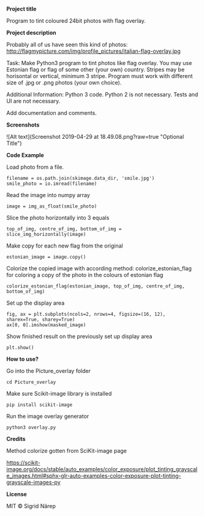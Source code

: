 **Project title**

Program to tint coloured 24bit photos with flag overlay.

**Project description**

Probably all of us have seen this kind of photos:
http://flagmypicture.com/img/profile_pictures/italian-flag-overlay.jpg

Task: Make Python3 program to tint photos like flag overlay.
You may use Estonian flag or flag of some other (your own) country. Stripes may be horisontal or vertical, minimum 3 stripe.
Program must work with different size of .jpg or .png photos (your own choice).

Additional Information:
Python 3 code.
Python 2 is not necessary. Tests and UI are not necessary.

Add documentation and comments.

**Screenshots**

![Alt text](Screenshot 2019-04-29 at 18.49.08.png?raw=true "Optional Title")



**Code Example**

Load photo from a file.
```angular2
filename = os.path.join(skimage.data_dir, 'smile.jpg')
smile_photo = io.imread(filename)
```

Read the image into numpy array
```angular2
image = img_as_float(smile_photo)
```

Slice the photo horizontally into 3 equals
```angular2
top_of_img, centre_of_img, bottom_of_img = slice_img_horizontally(image)
```

Make copy for each new flag from the original
```
estonian_image = image.copy()
```

Colorize the copied image with according method:
colorize_estonian_flag for coloring a copy of the photo in the colours of estonian flag
```angular2
colorize_estonian_flag(estonian_image, top_of_img, centre_of_img, bottom_of_img)
```

Set up the display area
```angular2
fig, ax = plt.subplots(ncols=2, nrows=4, figsize=(16, 12), sharex=True, sharey=True)
ax[0, 0].imshow(masked_image)
```

Show finished result on the previously set up display area
```
plt.show()
```


**How to use?**

Go into the Picture_overlay folder
```angular2
cd Picture_overlay
```

Make sure Scikit-image library is installed
```angular2
pip install scikit-image
```

Run the image overlay generator
```angular2
python3 overlay.py
```


**Credits**

Method colorize gotten from SciKit-image page

https://scikit-image.org/docs/stable/auto_examples/color_exposure/plot_tinting_grayscale_images.html#sphx-glr-auto-examples-color-exposure-plot-tinting-grayscale-images-py

**License**

MIT © Sigrid Närep